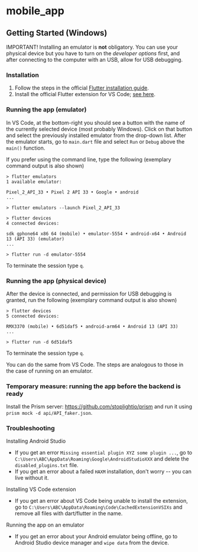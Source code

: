 # mobile_app

## Getting Started (Windows)
IMPORTANT! Installing an emulator is **not** obligatory.
You can use your physical device but you have to turn on the _developer options_ first, and after connecting to the computer with an USB, allow for USB debugging.
### Installation
1. Follow the steps in the official [Flutter installation guide](https://docs.flutter.dev/get-started/install/windows).
2. Install the official Flutter extension for VS Code; [see here](https://docs.flutter.dev/get-started/editor).

### Running the app (emulator)
In VS Code, at the bottom-right you should see a button with the name of the currently selected device (most probably Windows).
Click on that button and select the previously installed emulator from the drop-down list.
After the emulator starts, go to `main.dart` file and select `Run` or `Debug` above the `main()` function.


If you prefer using the command line, type the following (exemplary command output is also shown)
```
> flutter emulators
1 available emulator:

Pixel_2_API_33 • Pixel 2 API 33 • Google • android
...

> flutter emulators --launch Pixel_2_API_33 

> flutter devices
4 connected devices:

sdk gphone64 x86 64 (mobile) • emulator-5554 • android-x64 • Android 13 (API 33) (emulator)
...

> flutter run -d emulator-5554
```
To terminate the session type `q`.

### Running the app (physical device)
After the device is connected, and permission for USB debugging is granted, run the following (exemplary command output is also shown)
```
> flutter devices
5 connected devices:

RMX3370 (mobile) • 6d51daf5 • android-arm64 • Android 13 (API 33)
...

> flutter run -d 6d51daf5
```
To terminate the session type `q`.

You can do the same from VS Code.
The steps are analogous to those in the case of running on an emulator.

### Temporary measure: running the app before the backend is ready
Install the Prism server: https://github.com/stoplightio/prism and run it using `prism mock -d api/API_faker.json`.

### Troubleshooting
Installing Android Studio
* If you get an error `Missing essential plugin XYZ some plugin ...`, go to `C:\Users\ABC\AppData\Roaming\Google\AndroidStudioXXX` and delete the `disabled_plugins.txt` file.
*  If you get an error about a failed `HAXM` installation, don't worry -- you can live without it.

Installing VS Code extension
* If you get an error about VS Code being unable to install the extension, go to `C:\Users\ABC\AppData\Roaming\Code\CachedExtensionVSIXs` and remove all files with dart/flutter in the name.

Running the app on an emulator 
* If you get an error about your Android emulator being offline, go to Android Studio device manager and `wipe data` from the device.